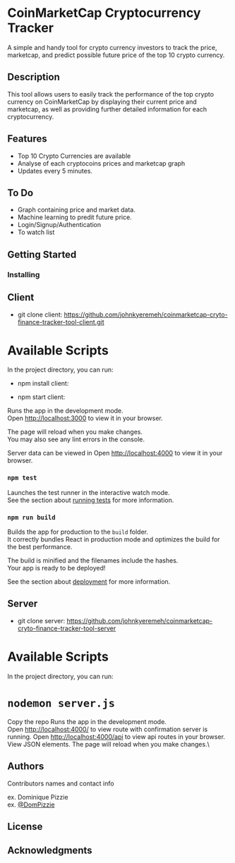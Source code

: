 
# CoinMarketCap Cryptocurrency Tracker 

A simple and handy tool for crypto currency investors to track the price, marketcap, and predict possible future price of the top 10 crypto currency.

## Description

This tool allows users to easily track the performance of the top crypto currency on CoinMarketCap by displaying their current price and marketcap, as well as providing further detailed information for each cryptocurrency.

## Features

- Top 10 Crypto Currencies are available
- Analyse of each cryptocoins prices and marketcap graph
- Updates every 5 minutes. 

## To Do

- Graph containing price and market data.
- Machine learning to predit future price. 
- Login/Signup/Authentication
- To watch list

## Getting Started

### Installing

## Client 
* git clone client: https://github.com/johnkyeremeh/coinmarketcap-cryto-finance-tracker-tool-client.git


# Available Scripts

In the project directory, you can run:

* npm install client: 

* npm start client: 

Runs the app in the development mode.\
Open [http://localhost:3000](http://localhost:3000) to view it in your browser.

The page will reload when you make changes.\
You may also see any lint errors in the console.

Server data can be viewed in 
Open [http://localhost:4000](http://localhost:4000) to view it in your browser.

### `npm test`

Launches the test runner in the interactive watch mode.\
See the section about [running tests](https://facebook.github.io/create-react-app/docs/running-tests) for more information.

### `npm run build`

Builds the app for production to the `build` folder.\
It correctly bundles React in production mode and optimizes the build for the best performance.

The build is minified and the filenames include the hashes.\
Your app is ready to be deployed!

See the section about [deployment](https://facebook.github.io/create-react-app/docs/deployment) for more information.



## Server 
* git clone server: https://github.com/johnkyeremeh/coinmarketcap-cryto-finance-tracker-tool-server


# Available Scripts

In the project directory, you can run:

# `nodemon server.js`

Copy the repo
Runs the app in the development mode.\
Open [http://localhost:4000/](http://localhost:4000/) to view route with confirmation server is running.
Open [http://localhost:4000/api](http://localhost:4000/api) to view api routes in your browser. View JSON elements.
The page will reload when you make changes.\


## Authors

Contributors names and contact info

ex. Dominique Pizzie  
ex. [@DomPizzie](https://twitter.com/dompizzie)


## License

## Acknowledgments








